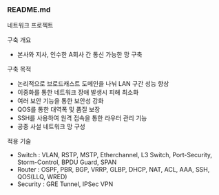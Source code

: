 ### README.md ###
네트워크 프로젝트



구축 개요 
- 본사와 지사, 인수한 A회사 간 통신 가능한 망 구축

구축 목적
- 논리적으로 브로드캐스트 도메인을 나눠 LAN 구간 성능 향상
- 이중화를 통한 네트워크 장애 발생시 피해 최소화
- 여러 보안 기능을 통한 보안성 강화
- QOS를 통한 대역폭 및 품질 보장
- SSH를 사용하여 원격 접속을 통한 라우터 관리 기능
- 공중 사설 네트워크 망 구성

적용 기술
- Switch : VLAN, RSTP, MSTP, Etherchannel, L3 Switch, Port-Security, Storm-Control, BPDU Guard, SPAN
- Router : OSPF, PBR, BGP, VRRP, GLBP, DHCP, NAT, ACL, AAA, SSH, QOS(LLQ, WRED) 
- Security : GRE Tunnel, IPSec VPN
